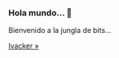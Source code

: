 ### Hola mundo... 👋
Bienvenido a la jungla de bits...

<!--
**Ivacker/ivacker** is a ✨ _special_ ✨ repository because its `README.md` (this file) appears on your GitHub profile.

Here are some ideas to get you started:

- 🔭 I’m currently working on ...
- 🌱 I’m currently learning ...
- 👯 I’m looking to collaborate on ...
- 🤔 I’m looking for help with ...
- 💬 Ask me about ...
- 📫 How to reach me: ...
- 😄 Pronouns: ...
- ⚡ Fun fact: ...
-->

<div class="badge-base LI-profile-badge" data-locale="es_ES" data-size="medium" data-theme="dark" data-type="VERTICAL" data-vanity="ivacker" data-version="v1"><a class="badge-base__link LI-simple-link" href="https://cl.linkedin.com/in/ivacker?trk=profile-badge">Ivacker »</a></div>
              
